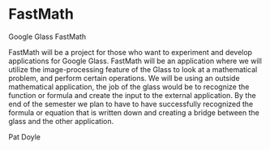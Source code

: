 FastMath
========

Google Glass FastMath

FastMath will be a project for those who want to experiment and develop applications for Google Glass. FastMath will be an application where we will utilize the image-processing feature of the Glass to look at a mathematical problem, and perform certain operations. We will be using an outside mathematical application, the job of the glass would be to recognize the function or formula and create the input to the external application. By the end of the semester we plan to have to have successfully recognized the formula or equation that is written down and creating a bridge between the glass and the other application.

Pat Doyle